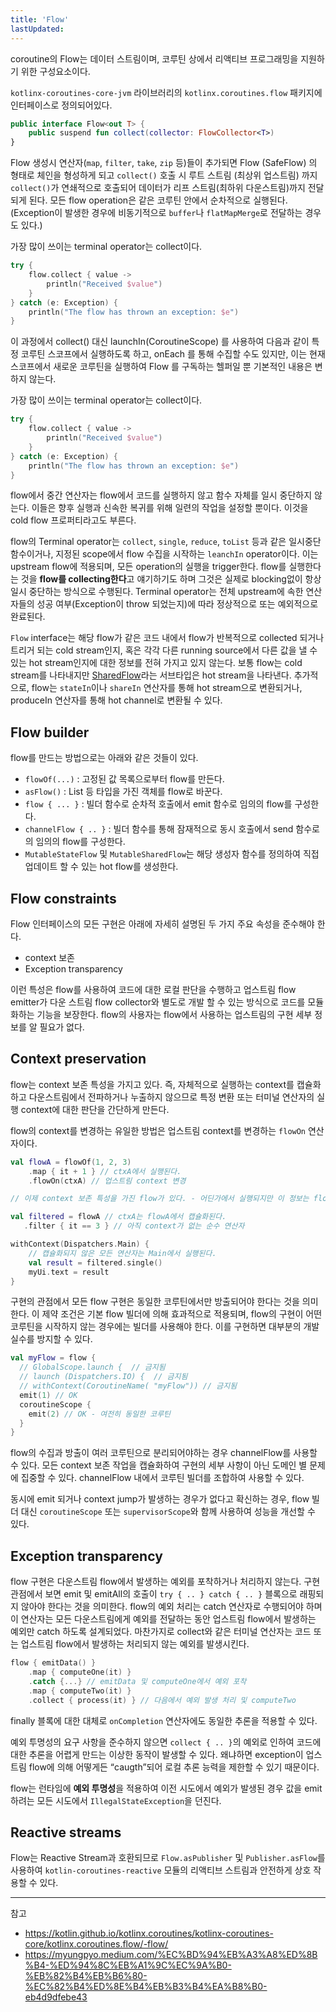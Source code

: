 ```yaml
---
title: 'Flow'
lastUpdated: 
---
```


coroutine의 Flow는 데이터 스트림이며, 코루틴 상에서 리액티브 프로그래밍을 지원하기 위한 구성요소이다.

`kotlinx-coroutines-core-jvm` 라이브러리의 `kotlinx.coroutines.flow` 패키지에 인터페이스로 정의되어있다.

```kotlin
public interface Flow<out T> {
    public suspend fun collect(collector: FlowCollector<T>)
}
```

Flow 생성시 연산자(`map`, `filter`, `take`, `zip` 등)들이 추가되면 Flow (SafeFlow) 의 형태로 체인을 형성하게 되고 `collect()` 호출 시 루트 스트림 (최상위 업스트림) 까지 `collect()`가 연쇄적으로 호출되어 데이터가 리프 스트림(최하위 다운스트림)까지 전달되게 된다. 모든 flow operation은 같은 코루틴 안에서 순차적으로 실행된다.(Exception이 발생한 경우에 비동기적으로 `buffer`나 `flatMapMerge`로 전달하는 경우도 있다.)

가장 많이 쓰이는 terminal operator는 collect이다.

```kotlin
try {
    flow.collect { value ->
        println("Received $value")
    }
} catch (e: Exception) {
    println("The flow has thrown an exception: $e")
}
```

이 과정에서 collect() 대신 launchIn(CoroutineScope) 를 사용하여 다음과 같이 특정 코루틴 스코프에서 실행하도록 하고, onEach 를 통해 수집할 수도 있지만, 이는 현재 스코프에서 새로운 코루틴을 실행하여 Flow 를 구독하는 헬퍼일 뿐 기본적인 내용은 변하지 않는다.

가장 많이 쓰이는 terminal operator는 collect이다.

```kotlin
try {
    flow.collect { value ->
        println("Received $value")
    }
} catch (e: Exception) {
    println("The flow has thrown an exception: $e")
}
```

flow에서 중간 연산자는 flow에서 코드를 실행하지 않고 함수 자체를 일시 중단하지 않는다. 이들은 향후 실행과 신속한 복귀를 위해 일련의 작업을 설정할 뿐이다. 이것을 cold flow 프로퍼티라고도 부른다.

flow의 Terminal operator는 `collect`, `single`, `reduce`, `toList` 등과 같은 일시중단 함수이거나, 지정된 scope에서 flow 수집을 시작하는 `leanchIn` operator이다. 이는 upstream flow에 적용되며, 모든 operation의 실행을 trigger한다. flow를 실행한다는 것을 **flow를 collecting한다**고 얘기하기도 하며 그것은 실제로 blocking없이 항상 일시 중단하는 방식으로 수행된다. Terminal operator는 전체 upstream에 속한 연산자들의 성공 여부(Exception이 throw 되었는지)에 따라 정상적으로 또는 예외적으로 완료된다.

`Flow` interface는 해당 flow가 같은 코드 내에서 flow가 반복적으로 collected 되거나 트리거 되는 cold stream인지, 혹은 각각 다른 running source에서 다른 값을 낼 수 있는 hot stream인지에 대한 정보를 전혀 가지고 있지 않는다. 보통 flow는 cold stream를 나타내지만 [SharedFlow](https://kotlinlang.org/api/kotlinx.coroutines/kotlinx-coroutines-core/kotlinx.coroutines.flow/-shared-flow/index.html)라는 서브타입은 hot stream을 나타낸다. 추가적으로, flow는 `stateIn`이나 `shareIn` 연산자를 통해 hot stream으로 변환되거나, produceIn 연산자를 통해 hot channel로 변환될 수 있다.

## Flow builder

flow를 만드는 방법으로는 아래와 같은 것들이 있다.

- `flowOf(...)` : 고정된 값 목록으로부터 flow를 만든다.
- `asFlow()` : List 등 타입을 가진 객체를 flow로 바꾼다.
- `flow { ... }` : 빌더 함수로 순차적 호출에서 emit 함수로 임의의 flow를 구성한다.
- `channelFlow { .. }` : 빌더 함수를 통해 잠재적으로 동시 호출에서 send 함수로의 임의의 flow를 구성한다.
- `MutableStateFlow` 및 `MutableSharedFlow`는 해당 생성자 함수를 정의하여 직접 업데이트 할 수 있는 hot flow를 생성한다.

## Flow constraints

Flow 인터페이스의 모든 구현은 아래에 자세히 설명된 두 가지 주요 속성을 준수해야 한다.

- context 보존
- Exception transparency 

이런 특성은 flow를 사용하여 코드에 대한 로컬 판단을 수행하고 업스트림 flow emitter가 다운 스트림 flow collector와 별도로 개발 할 수 있는 방식으로 코드를 모듈화하는 기능을 보장한다. flow의 사용자는 flow에서 사용하는 업스트림의 구현 세부 정보를 알 필요가 없다.

## Context preservation

flow는 context 보존 특성을 가지고 있다. 즉, 자체적으로 실행하는 context를 캡슐화하고 다운스트림에서 전파하거나 누출하지 않으므로 특정 변환 또는 터미널 연산자의 실행 context에 대한 판단을 간단하게 만든다.

flow의 context를 변경하는 유일한 방법은 업스트림 context를 변경하는 `flowOn` 연산자이다.


```kotlin
val flowA = flowOf(1, 2, 3)
    .map { it + 1 } // ctxA에서 실행된다.
    .flowOn(ctxA) // 업스트림 context 변경

// 이제 context 보존 특성을 가진 flow가 있다. - 어딘가에서 실행되지만 이 정보는 flow 자체에 캡슐화된다.

val filtered = flowA // ctxA는 flowA에서 캡슐화된다.
   .filter { it == 3 } // 아직 context가 없는 순수 연산자

withContext(Dispatchers.Main) {
    // 캡슐화되지 않은 모든 연산자는 Main에서 실행된다.
    val result = filtered.single()
    myUi.text = result
}
```

구현의 관점에서 모든 flow 구현은 동일한 코루틴에서만 방출되어야 한다는 것을 의미한다. 이 제약 조건은 기본 flow 빌더에 의해 효과적으로 적용되며, flow의 구현이 어떤 코루틴을 시작하지 않는 경우에는 빌더를 사용해야 한다. 이를 구현하면 대부분의 개발 실수를 방지할 수 있다.

```kotlin
val myFlow = flow {     
  // GlobalScope.launch {  // 금지됨     
  // launch (Dispatchers.IO) {  // 금지됨     
  // withContext(CoroutineName( "myFlow")) // 금지됨     
  emit(1) // OK    
  coroutineScope {         
    emit(2) // OK - 여전히 동일한 코루틴     
  }  
}
```

flow의 수집과 방출이 여러 코루틴으로 분리되어야하는 경우 channelFlow를 사용할 수 있다. 모든 context 보존 작업을 캡슐화하여 구현의 세부 사항이 아닌 도메인 별 문제에 집중할 수 있다. channelFlow 내에서 코루틴 빌더를 조합하여 사용할 수 있다.

동시에 emit 되거나 context jump가 발생하는 경우가 없다고 확신하는 경우, flow 빌더 대신 `coroutineScope` 또는 `supervisorScope`와 함께 사용하여 성능을 개선할 수 있다.

## Exception transparency

flow 구현은 다운스트림 flow에서 발생하는 예외를 포착하거나 처리하지 않는다. 구현 관점에서 보면 emit 및 emitAll의 호출이 `try { .. } catch { .. }` 블록으로 래핑되지 않아야 한다는 것을 의미한다. flow의 예외 처리는 catch 연산자로 수행되어야 하며 이 연산자는 모든 다운스트림에게 예외를 전달하는 동안 업스트림 flow에서 발생하는 예외만 catch 하도록 설계되었다. 마찬가지로 collect와 같은 터미널 연산자는 코드 또는 업스트림 flow에서 발생하는 처리되지 않는 예외를 발생시킨다.

```kotlin
flow { emitData() } 
    .map { computeOne(it) } 
    .catch {...} // emitData 및 computeOne에서 예외 포착 
    .map { computeTwo(it) } 
    .collect { process(it) } // 다음에서 예외 발생 처리 및 computeTwo
```

finally 블록에 대한 대체로 `onCompletion` 연산자에도 동일한 추론을 적용할 수 있다.

예외 투명성의 요구 사항을 준수하지 않으면 `collect { .. }`의 예외로 인하여 코드에 대한 추론을 어렵게 만드는 이상한 동작이 발생할 수 있다. 왜냐하면 exception이 업스트림 flow에 의해 어떻게든 “caugth”되어 로컬 추론 능력을 제한할 수 있기 때문이다.

flow는 런타임에 **예외 투명성**을 적용하여 이전 시도에서 예외가 발생된 경우 값을 emit하려는 모든 시도에서 `IllegalStateException`을 던진다.

## Reactive streams

Flow는 Reactive Stream과 호환되므로 `Flow.asPublisher` 및 `Publisher.asFlow`를 사용하여 `kotlin-coroutines-reactive` 모듈의 리액티브 스트림과 안전하게 상호 작용할 수 있다.

---
참고
- https://kotlin.github.io/kotlinx.coroutines/kotlinx-coroutines-core/kotlinx.coroutines.flow/-flow/
- https://myungpyo.medium.com/%EC%BD%94%EB%A3%A8%ED%8B%B4-%ED%94%8C%EB%A1%9C%EC%9A%B0-%EB%82%B4%EB%B6%80-%EC%82%B4%ED%8E%B4%EB%B3%B4%EA%B8%B0-eb4d9dfebe43